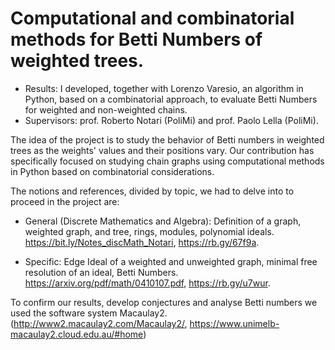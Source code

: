 # Computational and combinatorial methods for Betti Numbers of weighted trees.
- Results: I developed, together with Lorenzo Varesio, an algorithm in Python, based on a combinatorial approach, to evaluate Betti Numbers for weighted and non-weighted chains.
- Supervisors: prof. Roberto Notari (PoliMi) and prof. Paolo Lella (PoliMi).

The idea of the project is to study the behavior of Betti numbers in weighted trees as the weights' values and their positions vary. Our contribution has specifically focused on studying chain graphs using computational methods in Python based on combinatorial considerations. 

The notions and references, divided by topic, we had to delve into to proceed in the project are:
- General (Discrete Mathematics and Algebra): Definition of a graph, weighted graph, and tree, rings, modules, polynomial ideals.
  https://bit.ly/Notes_discMath_Notari, https://rb.gy/67f9a.
  
- Specific: Edge Ideal of a weighted and unweighted graph, minimal free resolution of an ideal, Betti Numbers.
  https://arxiv.org/pdf/math/0410107.pdf, https://rb.gy/u7wur.

To confirm our results, develop conjectures and analyse Betti numbers we used the software system Macaulay2.(http://www2.macaulay2.com/Macaulay2/, https://www.unimelb-macaulay2.cloud.edu.au/#home) 

  


